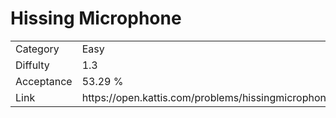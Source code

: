 # Hissing Microphone

<table>
    <tr>
        <td>Category</td>
        <td>Easy</td>
    </tr>
    <tr>
        <td>Diffulty</td>
        <td>1.3</td>
    </tr>
    <tr>
        <td>Acceptance</td>
        <td>53.29 %</td>
    </tr>
    <tr>
        <td>Link</td>
        <td>https://open.kattis.com/problems/hissingmicrophone</td>
    </tr>
</table>